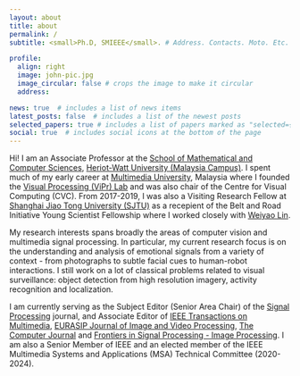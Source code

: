 ```yaml
---
layout: about
title: about
permalink: /
subtitle: <small>Ph.D, SMIEEE</small>. # Address. Contacts. Moto. Etc.

profile:
  align: right
  image: john-pic.jpg
  image_circular: false # crops the image to make it circular
  address: 

news: true  # includes a list of news items
latest_posts: false  # includes a list of the newest posts
selected_papers: true # includes a list of papers marked as "selected={true}"
social: true  # includes social icons at the bottom of the page
---
```


Hi! I am an Associate Professor at the [School of Mathematical and Computer Sciences](https://www.hw.ac.uk/uk/schools/mathematical-computer-sciences/about.htm), [Heriot-Watt University (Malaysia Campus)](https://www.hw.ac.uk/malaysia/). I spent much of my early career at [Multimedia University](http://www.mmu.edu.my/), Malaysia where I founded the [Visual Processing (ViPr) Lab](https://viprlab.github.io/) and was also chair of the Centre for Visual Computing (CVC). From 2017-2019, I was also a Visiting Research Fellow at [Shanghai Jiao Tong University (SJTU)](http://en.sjtu.edu.cn/) as a recepient of the Belt and Road Initiative Young Scientist Fellowship where I worked closely with [Weiyao Lin](https://weiyaolin.github.io/).

My research interests spans broadly the areas of computer vision and multimedia signal processing. In particular, my current research focus is on the understanding and analysis of emotional signals from a variety of context - from photographs to subtle facial cues to human-robot interactions. I still work on a lot of classical problems related to visual surveillance: object detection from high resolution imagery, activity recognition and localization.  

I am currently serving as the Subject Editor (Senior Area Chair) of the [Signal Processing](https://www.sciencedirect.com/journal/signal-processing) journal, and Associate Editor of [IEEE Transactions on Multimedia](https://signalprocessingsociety.org/publications-resources/ieee-transactions-multimedia), [EURASIP Journal of Image and Video Processing](https://jivp-eurasipjournals.springeropen.com/), [The Computer Journal](https://academic.oup.com/comjnl/) and [Frontiers in Signal Processing - Image Processing](https://www.frontiersin.org/journals/signal-processing). I am also a Senior Member of IEEE and an elected member of the IEEE Multimedia Systems and Applications (MSA) Technical Committee (2020-2024).

<!--
Write your biography here. Tell the world about yourself. Link to your favorite [subreddit](http://reddit.com). You can put a picture in, too. The code is already in, just name your picture `prof_pic.jpg` and put it in the `img/` folder.test

Put your address / P.O. box / other info right below your picture. You can also disable any of these elements by editing `profile` property of the YAML header of your `_pages/about.md`. Edit `_bibliography/papers.bib` and Jekyll will render your [publications page](/al-folio/publications/) automatically.

Link to your social media connections, too. This theme is set up to use [Font Awesome icons](http://fortawesome.github.io/Font-Awesome/) and [Academicons](https://jpswalsh.github.io/academicons/), like the ones below. Add your Facebook, Twitter, LinkedIn, Google Scholar, or just disable all of them.
-->